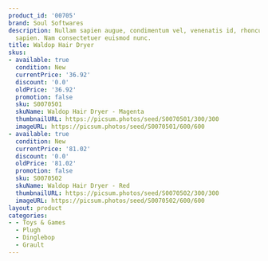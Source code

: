 ```yaml
---
product_id: '00705'
brand: Soul Softwares
description: Nullam sapien augue, condimentum vel, venenatis id, rhoncus pellentesque,
  sapien. Nam consectetuer euismod nunc.
title: Waldop Hair Dryer
skus:
- available: true
  condition: New
  currentPrice: '36.92'
  discount: '0.0'
  oldPrice: '36.92'
  promotion: false
  sku: S0070501
  skuName: Waldop Hair Dryer - Magenta
  thumbnailURL: https://picsum.photos/seed/S0070501/300/300
  imageURL: https://picsum.photos/seed/S0070501/600/600
- available: true
  condition: New
  currentPrice: '81.02'
  discount: '0.0'
  oldPrice: '81.02'
  promotion: false
  sku: S0070502
  skuName: Waldop Hair Dryer - Red
  thumbnailURL: https://picsum.photos/seed/S0070502/300/300
  imageURL: https://picsum.photos/seed/S0070502/600/600
layout: product
categories:
- - Toys & Games
  - Plugh
  - Dinglebop
  - Grault
---
```

